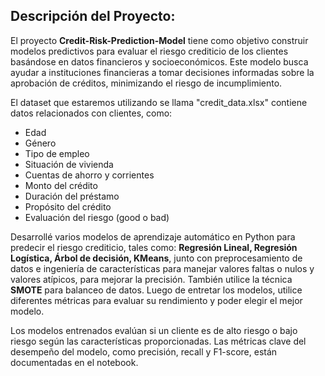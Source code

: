 ## Descripción del Proyecto:

El proyecto **Credit-Risk-Prediction-Model** tiene como objetivo construir modelos predictivos para evaluar el riesgo crediticio de los clientes basándose en datos financieros y socioeconómicos. Este modelo busca ayudar a instituciones financieras a tomar decisiones informadas sobre la aprobación de créditos, minimizando el riesgo de incumplimiento.

El dataset que estaremos utilizando se llama "credit_data.xlsx" contiene datos relacionados con clientes, como:
* Edad
* Género
* Tipo de empleo
* Situación de vivienda
* Cuentas de ahorro y corrientes
* Monto del crédito
* Duración del préstamo
* Propósito del crédito
* Evaluación del riesgo (good o bad)

Desarrollé varios modelos de aprendizaje automático en Python para predecir el riesgo crediticio, tales como: **Regresión Lineal, Regresión Logística, Árbol de decisión, KMeans**, junto con preprocesamiento de datos e ingeniería de características para manejar valores faltas o nulos y valores atípicos, para mejorar la precisión. También utilice la técnica **SMOTE** para balanceo de datos. Luego de entretar los modelos, utilice diferentes métricas para evaluar su rendimiento y poder elegir el mejor modelo. 

Los modelos entrenados evalúan si un cliente es de alto riesgo o bajo riesgo según las características proporcionadas. Las métricas clave del desempeño del modelo, como precisión, recall y F1-score, están documentadas en el notebook.
